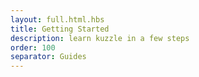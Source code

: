 ```yaml
---
layout: full.html.hbs
title: Getting Started
description: learn kuzzle in a few steps
order: 100
separator: Guides
---
```

